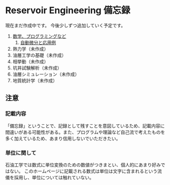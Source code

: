 # Reservoir Engineering 備忘録
現在まだ作成中です。
今後少しずつ追加していく予定です。

1. [数学、プログラミングなど][link1]
    1. [自動微分と応用例][link2]
2. 熱力学（未作成）
3. 油層工学の基礎（未作成）
4. 相挙動（未作成）
5. 坑井試験解析（未作成）
6. 油層シミュレーション（未作成）
7. 地質統計学（未作成）

## 注意
### 記載内容
「備忘録」ということで、記録として残すことを意図しているため、記載内容に間違いがある可能性がある。また、プログラムや理論など自己流で考えたものを多く加えているため、あまり信用しないでいただきたい。
### 単位に関して
石油工学では数式に単位変換のための数値がつきまとい、個人的にあまり好みではない。
このホームページに記載される数式は単位は文字に含まれるという流儀を採用し、単位については触れていない。


[link1]:/ReservoirEngineering/MathProgram/
[link2]:/ReservoirEngineering/MathProgram/Autodiff.html
